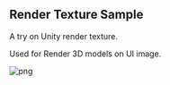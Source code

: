 Render Texture Sample
----------

A try on Unity render texture.

Used for Render 3D models on UI image.

![png](https://raw.githubusercontent.com/chenwanwan13/SomeUnityScripts/master/BuildingPlacement/02.png)

